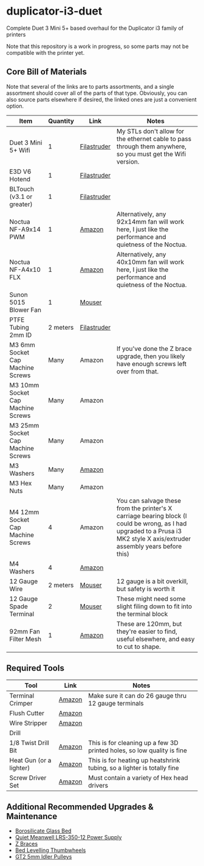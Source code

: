 # duplicator-i3-duet
Complete Duet 3 Mini 5+ based overhaul for the Duplicator i3 family of printers

Note that this repository is a work in progress, so some parts may not be compatible with the printer yet.

## Core Bill of Materials
Note that several of the links are to parts assortments, and a single assortment should cover all of the parts of that type. Obviously, you can also source parts elsewhere if desired, the linked ones are just a convenient option.

| Item | Quantity | Link | Notes |
| ---- | -------- | ---- | ----- |
| Duet 3 Mini 5+ Wifi                   | 1         | [Filastruder](https://www.filastruder.com/collections/electronics/products/duet-3-mini-5)                                     | My STLs don't allow for the ethernet cable to pass through them anywhere, so you must get the Wifi version.
| E3D V6 Hotend                         | 1         | [Filastruder](https://www.filastruder.com/products/all-metal-e3d-v6-hotend?variant=747155309)                                 |
| BLTouch (v3.1 or greater)             | 1         | [Filastruder](https://www.filastruder.com/collections/electronics/products/bltouch-automatic-bed-leveling-probe)              |
| Noctua NF-A9x14 PWM                   | 1         | [Amazon](https://www.amazon.com/gp/product/B009NQM7V2/)                                                                       | Alternatively, any 92x14mm fan will work here, I just like the performance and quietness of the Noctua. |
| Noctua NF-A4x10 FLX                   | 1         | [Amazon](https://www.amazon.com/gp/product/B009NQLT0M/)                                                                       | Alternatively, any 40x10mm fan will work here, I just like the performance and quietness of the Noctua. |
| Sunon 5015 Blower Fan                 | 1         | [Mouser](https://www.mouser.com/ProductDetail/369-MF50151VXB00UA99)                                                           |
| PTFE Tubing 2mm ID                    | 2 meters  | [Filastruder](https://www.filastruder.com/collections/e3d-spare-parts-and-accessories/products/ptfe-tubing?variant=485332121) |
| M3 6mm Socket Cap Machine Screws      | Many      | Amazon                                                                                                                        | If you've done the Z brace upgrade, then you likely have enough screws left over from that.
| M3 10mm Socket Cap Machine Screws     | Many      | Amazon                                                                                                                        |
| M3 25mm Socket Cap Machine Screws     | Many      | Amazon                                                                                                                        |
| M3 Washers                            | Many      | [Amazon](https://www.amazon.com/gp/product/B07CG9J4NC)                                                                        |
| M3 Hex Nuts                           | Many      | Amazon                                                                                                                        |
| M4 12mm Socket Cap Machine Screws     | 4         | Amazon                                                                                                                        | You can salvage these from the printer's X carriage bearing block (I could be wrong, as I had upgraded to a Prusa i3 MK2 style X axis/extruder assembly years before this)
| M4 Washers                            | 4         | [Amazon](https://www.amazon.com/gp/product/B07CG9J4NC)                                                                        |
| 12 Gauge Wire                         | 2 meters  | [Mouser](https://www.mouser.com/ProductDetail/TE-Connectivity-Raychem/44A0111-12-0CS448?qs=pLY5GE0xrmJhn6WhPS46fA%3D%3D)      | 12 gauge is a bit overkill, but safety is worth it
| 12 Gauge Spade Terminal               | 2         | [Mouser](https://www.mouser.com/ProductDetail/Molex/19131-0004?qs=sLlYHtrnUedrBRMIT5hiJw%3D%3D)                               | These might need some slight filing down to fit into the terminal block
| 92mm Fan Filter Mesh                  | 1         | [Amazon](https://smile.amazon.com/ThreeBulls-Cooler-Filter-Dustproof-Computer/dp/B01N952K7P)                                  | These are 120mm, but they're easier to find, useful elsewhere, and easy to cut to shape.

## Required Tools
| Tool | Link | Notes |
| ---- | ---- | ----- |
| Terminal Crimper          | [Amazon](https://smile.amazon.com/s?k=molex+jst+crimper)                                              | Make sure it can do 26 gauge thru 12 gauge terminals
| Flush Cutter              | [Amazon](https://smile.amazon.com/Hakko-CHP-170-Micro-Cutter/dp/B00FZPDG1K/)                          |
| Wire Stripper             | [Amazon](https://smile.amazon.com/s?k=wire+stripper)                                                  |
| Drill                     | 
| 1/8 Twist Drill Bit       | [Amazon](https://smile.amazon.com/s?k=1%2F8+twist+drill)                                              | This is for cleaning up a few 3D printed holes, so low quality is fine
| Heat Gun (or a lighter)   | [Amazon](https://smile.amazon.com/s?k=heat+gun)                                                       | This is for heating up heatshrink tubing, so a lighter is totally fine
| Screw Driver Set          | [Amazon](https://smile.amazon.com/Syntus-Precision-Screwdriver-Electronics-Cellphone/dp/B071PB4RPV)   | Must contain a variety of Hex head drivers

## Additional Recommended Upgrades & Maintenance
- [Borosilicate Glass Bed](upgrades/borosilicate_glass_bed.md)
- [Quiet Meanwell LRS-350-12 Power Supply](upgrades/quiet_meanwell_lrs_350_psu/quiet_meanwell_lrs_350_psu.md)
- [Z Braces](https://www.thingiverse.com/thing:921948)
- [Bed Levelling Thumbwheels](https://www.thingiverse.com/thing:1917422)
- [GT2 5mm Idler Pulleys](https://smile.amazon.com/gp/product/B01H3F8LUU)

